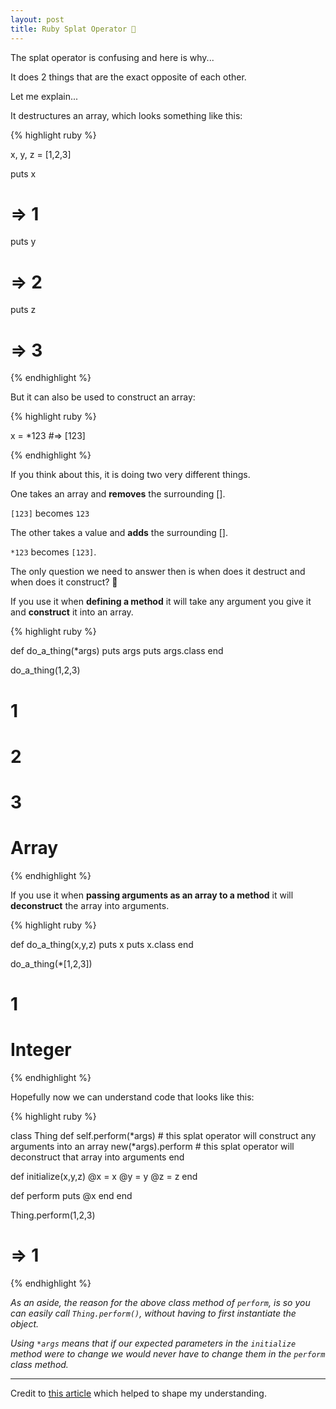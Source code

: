 ```yaml
---
layout: post
title: Ruby Splat Operator 🌟
---
```


The splat operator is confusing and here is why...

<!--more-->

It does 2 things that are the exact opposite of each other.

Let me explain...

It destructures an array, which looks something like this:

{% highlight ruby %}

x, y, z = [1,2,3]

puts x 
# => 1

puts y 
# => 2

puts z 
# => 3

{% endhighlight %}

But it can also be used to construct an array:

{% highlight ruby %}

x = *123
#=> [123]

{% endhighlight %}

If you think about this, it is doing two very different things.

One takes an array and **removes** the surrounding [].

`[123]` becomes `123`

The other takes a value and **adds** the surrounding [].

`*123` becomes `[123]`.

The only question we need to answer then is when does it destruct and when does it construct? 🤔

If you use it when **defining a method** it will take any argument you give it and **construct** it into an array.

{% highlight ruby %}

def do_a_thing(*args)
  puts args
  puts args.class
end

do_a_thing(1,2,3)
# 1
# 2
# 3
# Array

{% endhighlight %}

If you use it when **passing arguments as an array to a method** it will **deconstruct** the array into arguments.

{% highlight ruby %}

def do_a_thing(x,y,z)
  puts x
  puts x.class
end

do_a_thing(*[1,2,3])
# 1
# Integer

{% endhighlight %}

Hopefully now we can understand code that looks like this:

{% highlight ruby %}

class Thing
  def self.perform(*args) # this splat operator will construct any arguments into an array
    new(*args).perform # this splat operator will deconstruct that array into arguments 
  end
  
  def initialize(x,y,z)
    @x = x
    @y = y
    @z = z
  end
  
  def perform
   puts @x
  end
end

Thing.perform(1,2,3)
# => 1

{% endhighlight %}

_As an aside, the reason for the above class method of `perform`, is so you can easily call
`Thing.perform()`, without having to first instantiate the object._

_Using `*args` means that if our expected parameters in the `initialize` method were to change
we would never have to change them in the `perform` class method._

******************************

Credit to [this article](https://www.honeybadger.io/blog/ruby-splat-array-manipulation-destructuring/) which helped to shape my understanding.
